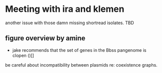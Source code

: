 # Meeting with ira and klemen

another issue with those damn missing shortread isolates.
TBD

## figure overview by amine
- jake recommends that the set of genes in the Bbss pangenome is clopen ()[]


be careful about incompatibility between plasmids re: coexistence graphs.